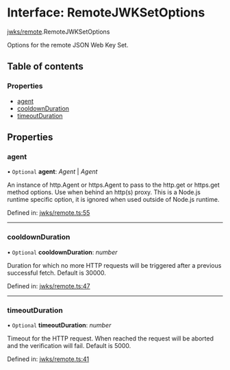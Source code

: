# Interface: RemoteJWKSetOptions

[jwks/remote](../modules/jwks_remote.md).RemoteJWKSetOptions

Options for the remote JSON Web Key Set.

## Table of contents

### Properties

- [agent](jwks_remote.remotejwksetoptions.md#agent)
- [cooldownDuration](jwks_remote.remotejwksetoptions.md#cooldownduration)
- [timeoutDuration](jwks_remote.remotejwksetoptions.md#timeoutduration)

## Properties

### agent

• `Optional` **agent**: *Agent* \| *Agent*

An instance of http.Agent or https.Agent to pass to the http.get or
https.get method options. Use when behind an http(s) proxy.
This is a Node.js runtime specific option, it is ignored
when used outside of Node.js runtime.

Defined in: [jwks/remote.ts:55](https://github.com/panva/jose/blob/v3.10.0/src/jwks/remote.ts#L55)

___

### cooldownDuration

• `Optional` **cooldownDuration**: *number*

Duration for which no more HTTP requests will be triggered
after a previous successful fetch. Default is 30000.

Defined in: [jwks/remote.ts:47](https://github.com/panva/jose/blob/v3.10.0/src/jwks/remote.ts#L47)

___

### timeoutDuration

• `Optional` **timeoutDuration**: *number*

Timeout for the HTTP request. When reached the request will be
aborted and the verification will fail. Default is 5000.

Defined in: [jwks/remote.ts:41](https://github.com/panva/jose/blob/v3.10.0/src/jwks/remote.ts#L41)
